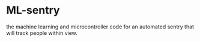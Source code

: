 # ML-sentry
the machine learning and microcontroller code for an automated sentry that will track people within view.

